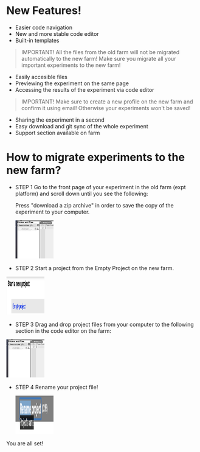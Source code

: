 
# New Features!

  - Easier code navigation
  - New and more stable code editor
  - Built-in templates


   > IMPORTANT!
> All the files from the old farm will not be migrated automatically to the new farm!
> Make sure you migrate all your important experiments to the new farm!

  - Easily accesible files
  - Previewing the experiment on the same page
  - Accessing the results of the experiment via code editor
  
   > IMPORTANT!
> Make sure to create a new profile on the new farm and confirm it using email!
> Otherwise your experiments won't be saved!

  - Sharing the experiment in a second
  - Easy download and git sync of the whole experiment
  - Support section available on farm
 
# How to migrate experiments to the new farm?

  - STEP 1
    Go to the front page of your experiment in the old farm (expt platform) and scroll down until you see the following:

    Press "download a zip archive" in order to save the copy of the experiment to your computer.
    
    <img src="https://github.com/PennController/penncontroller.github.io/blob/master/assets/images/new3.png" alt="{{ child.title }}" width="100" height="100" class="image">
   
   - STEP 2
   Start a project from the Empty Project on the new farm.
   
   <img src="https://github.com/PennController/penncontroller.github.io/blob/master/assets/images/new2.png" alt="{{ child.title }}" width="100" height="100" class="image">

  - STEP 3
  Drag and drop project files from your computer to the following section in the code editor on the farm:
 
   <img src="https://github.com/PennController/penncontroller.github.io/blob/master/assets/images/new3.png" alt="{{ child.title }}" width="100" height="100" class="image">

  - STEP 4
  Rename your project file!
  
     <img src="https://github.com/PennController/penncontroller.github.io/blob/master/assets/images/new4.png" alt="{{ child.title }}" width="100" height="100" class="image">

  You are all set!



 
   








